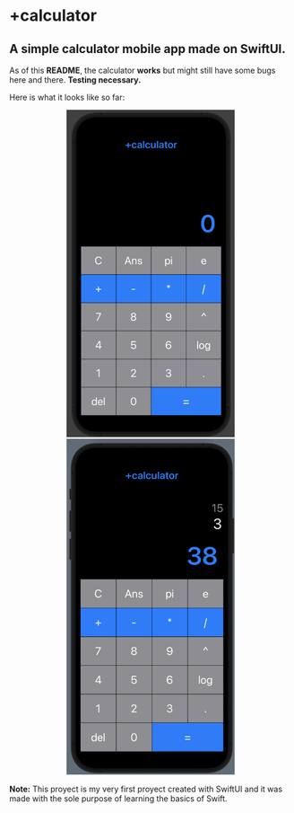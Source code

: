 # +calculator

## A simple calculator mobile app made on SwiftUI. 

As of this **README**, the calculator **works** but might still have some bugs here and there. **Testing necessary.**

Here is what it looks like so far:
<p align="center">
  <img src="./Preview_1.png" width="300">
   <img src="./Preview_2.png" width="300">
</p>

**Note:** This proyect is my very first proyect created with SwiftUI and it was made with the sole purpose of learning the basics of Swift. 
